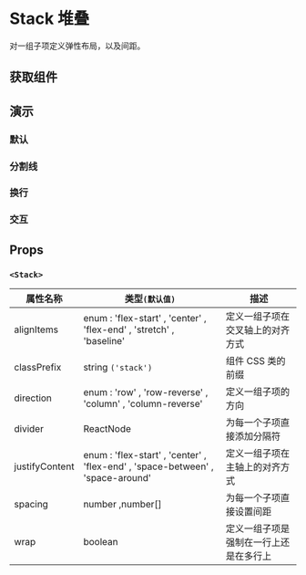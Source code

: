 # Stack 堆叠

对一组子项定义弹性布局，以及间距。

## 获取组件

<!--{include:(components/stack/fragments/import.md)}-->

## 演示

### 默认

 <!--{include:`basic.md`}-->

### 分割线

 <!--{include:`divider.md`}-->

### 换行

 <!--{include:`wrap.md`}-->

### 交互

 <!--{include:`interactive.md`}-->

## Props

### `<Stack>`

| 属性名称       | 类型`(默认值)`                                                                 | 描述                                   |
| -------------- | ------------------------------------------------------------------------------ | -------------------------------------- |
| alignItems     | enum : 'flex-start' , 'center' , 'flex-end' , 'stretch' , 'baseline'           | 定义一组子项在交叉轴上的对齐方式       |
| classPrefix    | string `('stack')`                                                             | 组件 CSS 类的前缀                      |
| direction      | enum : 'row' , 'row-reverse' , 'column' , 'column-reverse'                     | 定义一组子项的方向                     |
| divider        | ReactNode                                                                      | 为每一个子项直接添加分隔符             |
| justifyContent | enum : 'flex-start' , 'center' , 'flex-end' , 'space-between' , 'space-around' | 定义一组子项在主轴上的对齐方式         |
| spacing        | number ,number[]                                                               | 为每一个子项直接设置间距               |
| wrap           | boolean                                                                        | 定义一组子项是强制在一行上还是在多行上 |
